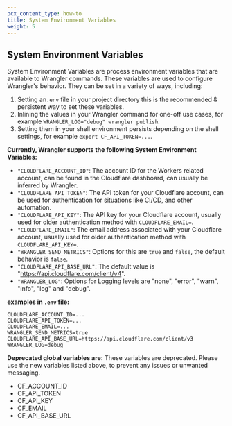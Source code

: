 ```yaml
---
pcx_content_type: how-to
title: System Environment Variables
weight: 5
---
```


## System Environment Variables

System Environment Variables are process environment variables that are available to Wrangler commands. These variables are used to configure Wrangler's behavior. They can be set in a variety of ways, including:

1. Setting an`.env` file in your project directory this is the recommended & persistent way to set these variables.
2. Inlining the values in your Wrangler command for one-off use cases, for example `WRANGLER_LOG="debug" wrangler publish`.
3. Setting them in your shell environment persists depending on the shell settings, for example `export CF_API_TOKEN=...`.

**Currently, Wrangler supports the following System Environment Variables:**

- `"CLOUDFLARE_ACCOUNT_ID"`: The account ID for the Workers related account, can be found in the Cloudflare dashboard, can usually be inferred by Wrangler.
- `"CLOUDFLARE_API_TOKEN"`: The API token for your Cloudflare account, can be used for authentication for situations like CI/CD, and other automation.
- `"CLOUDFLARE_API_KEY"`: The API key for your Cloudflare account, usually used for older authentication method with `CLOUDFLARE_EMAIL=`.
- `"CLOUDFLARE_EMAIL"`: The email address associated with your Cloudflare account, usually used for older authentication method with `CLOUDFLARE_API_KEY=`.
- `"WRANGLER_SEND_METRICS"`: Options for this are `true` and `false`, the default behavior is `false`.
- `"CLOUDFLARE_API_BASE_URL"`: The default value is "https://api.cloudflare.com/client/v4".
- `"WRANGLER_LOG"`: Options for Logging levels are "none", "error", "warn", "info", "log" and "debug".

**examples in `.env` file:**

```nginx
CLOUDFLARE_ACCOUNT_ID=...
CLOUDFLARE_API_TOKEN=...
CLOUDFLARE_EMAIL=...
WRANGLER_SEND_METRICS=true
CLOUDFLARE_API_BASE_URL=https://api.cloudflare.com/client/v3
WRANGLER_LOG=debug
```

**Deprecated global variables are:**
These variables are deprecated. Please use the new variables listed above, to prevent any issues or unwanted messaging.

- CF_ACCOUNT_ID
- CF_API_TOKEN
- CF_API_KEY
- CF_EMAIL
- CF_API_BASE_URL
